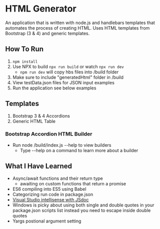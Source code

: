 # HTML Generator #
An application that is written with node.js and handlebars templates that automates the process of creating HTML. Uses HTML templates from Bootstrap (3 & 4) and generic templates.

## How To Run ##
1. `npm install`
2. Use NPX to build `npx run build` or watch `npx run dev`
    * `npm run dev` will copy hbs files into /build folder
3. Make sure to include "generatedHtml" folder in /build
4. View testData.json files for JSON input examples
5. Run the application see below examples

## Templates ##
1. Bootstrap 3 & 4 Accordions
2. Generic HTML Table 

### Bootstrap Accordion HTML Builder ###
- Run node /build/index.js --help to view builders
    - Type --help on a command to learn more about a builder

## What I Have Learned ##
- Async/await functions and their return type
    - awaiting on custom functions that return a promise
- ES6 compiling into ES5 using Babel
- Categorizing run code in package.json
- [Visual Studio intellisense with JSdoc](http://www.codedcontainer.com/visual-studio-code-javascript-intellisense-with-jsdoc/)
- Windows is picky about using both single and double quotes in your package.json scripts list instead you need to escape inside double quotes
- Yargs postional argument setting
